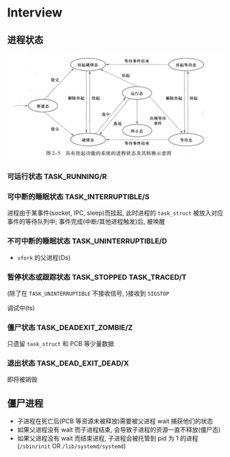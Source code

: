 # Interview

## 进程状态

![进程状态](v2-f13e3226b96cde7934f16721cded7ea0.jpg)

### 可运行状态 TASK_RUNNING/R

### 可中断的睡眠状态 TASK_INTERRUPTIBLE/S

进程由于某事件(socket, IPC, sleep)而挂起, 此时进程的 `task_struct` 被放入对应事件的等待队列中; 事件完成(中断/其他进程触发)后, 被唤醒

### 不可中断的睡眠状态 TASK_UNINTERRUPTIBLE/D

- `vfork` 的父进程(Ds)

### 暂停状态或跟踪状态 TASK_STOPPED TASK_TRACED/T

(除了在 `TASK_UNINTERRUPTIBLE` 不接收信号, )接收到 `SIGSTOP`

调试中(ts)

### 僵尸状态 TASK_DEADEXIT_ZOMBIE/Z

只遗留 `task_struct` 和 PCB 等少量数据

### 退出状态 TASK_DEAD_EXIT_DEAD/X

即将被销毁

## 僵尸进程

- 子进程在死亡后(PCB 等资源未被释放)需要被父进程 wait 捕获他们的状态
- 如果父进程没有 wait 而子进程结束, 会导致子进程的资源一直不释放(僵尸态)
- 如果父进程没有 wait 而结束进程, 子进程会被托管到 pid 为 1 的进程(`/sbin/init` OR `/lib/systemd/systemd`)
